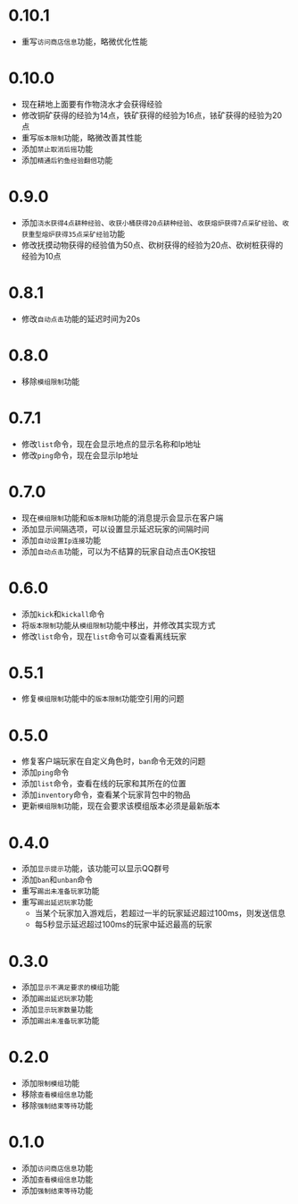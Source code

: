 # 0.10.1

- 重写`访问商店信息`功能，略微优化性能

# 0.10.0

- 现在耕地上面要有作物浇水才会获得经验
- 修改铜矿获得的经验为14点，铁矿获得的经验为16点，铱矿获得的经验为20点
- 重写`版本限制`功能，略微改善其性能
- 添加`禁止取消后摇`功能
- 添加`精通后钓鱼经验翻倍`功能

# 0.9.0

- 添加`浇水获得4点耕种经验`、`收获小桶获得20点耕种经验`、`收获熔炉获得7点采矿经验`、`收获重型熔炉获得35点采矿经验`功能
- 修改抚摸动物获得的经验值为50点、砍树获得的经验为20点、砍树桩获得的经验为10点

# 0.8.1

- 修改`自动点击`功能的延迟时间为20s

# 0.8.0

- 移除`模组限制`功能

# 0.7.1

- 修改`list`命令，现在会显示地点的显示名称和Ip地址
- 修改`ping`命令，现在会显示Ip地址

# 0.7.0

- 现在`模组限制`功能和`版本限制`功能的消息提示会显示在客户端
- 添加显示间隔选项，可以设置显示延迟玩家的间隔时间
- 添加`自动设置Ip连接`功能
- 添加`自动点击`功能，可以为不结算的玩家自动点击OK按钮

# 0.6.0

- 添加`kick`和`kickall`命令
- 将`版本限制`功能从`模组限制`功能中移出，并修改其实现方式
- 修改`list`命令，现在`list`命令可以查看离线玩家

# 0.5.1

- 修复`模组限制`功能中的`版本限制`功能空引用的问题

# 0.5.0

- 修复客户端玩家在自定义角色时，`ban`命令无效的问题
- 添加`ping`命令
- 添加`list`命令，查看在线的玩家和其所在的位置
- 添加`inventory`命令，查看某个玩家背包中的物品
- 更新`模组限制`功能，现在会要求该模组版本必须是最新版本

# 0.4.0

- 添加`显示提示`功能，该功能可以显示QQ群号
- 添加`ban`和`unban`命令
- 重写`踢出未准备玩家`功能
- 重写`踢出延迟玩家`功能
    - 当某个玩家加入游戏后，若超过一半的玩家延迟超过100ms，则发送信息
    - 每5秒显示延迟超过100ms的玩家中延迟最高的玩家

# 0.3.0

- 添加`显示不满足要求的模组`功能
- 添加`踢出延迟玩家`功能
- 添加`显示玩家数量`功能
- 添加`踢出未准备玩家`功能

# 0.2.0

- 添加`限制模组`功能
- 移除`查看模组信息`功能
- 移除`强制结束等待`功能

# 0.1.0

- 添加`访问商店信息`功能
- 添加`查看模组信息`功能
- 添加`强制结束等待`功能